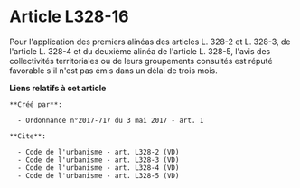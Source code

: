 # Article L328-16

Pour l'application des premiers alinéas des articles L. 328-2 et L. 328-3, de l'article L. 328-4 et du deuxième alinéa de
l'article L. 328-5, l'avis des collectivités territoriales ou de leurs groupements consultés est réputé favorable s'il n'est
pas émis dans un délai de trois mois.

**Liens relatifs à cet article**

	**Créé par**:

	  - Ordonnance n°2017-717 du 3 mai 2017 - art. 1

	**Cite**:

	  - Code de l'urbanisme - art. L328-2 (VD)
	  - Code de l'urbanisme - art. L328-3 (VD)
	  - Code de l'urbanisme - art. L328-4 (VD)
	  - Code de l'urbanisme - art. L328-5 (VD)
